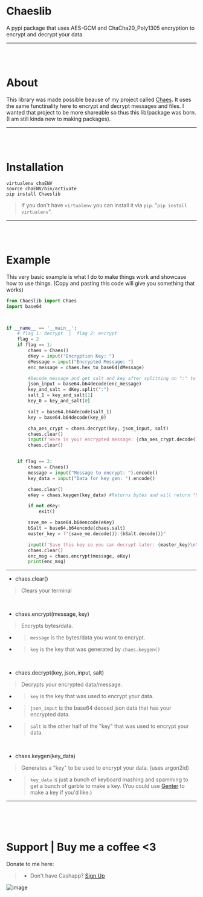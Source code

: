 # Chaeslib
A pypi package that uses AES-GCM and ChaCha20_Poly1305 encryption to encrypt and decrypt your data.
__ __

<br>
<br>

# About
This library was made possible beause of my project called [Chaes](https://github.com/therealOri/Chaes). It uses the same functinality here to encrypt and decrypt messages and files. I wanted that project to be more shareable so thus this lib/package was born. (I am still kinda new to making packages).
__ __


<br>
<br>

# Installation
```
virtualenv chaENV
source chaENV/bin/activate
pip install Chaeslib
```
> If you don't have `virtualenv` you can install it via `pip`. "`pip install virtualenv`".
__ __

<br>
<br>

# Example
This very basic example is what I do to make things work and showcase how to use things. (Copy and pasting this code will give you something that works)
```python
from Chaeslib import Chaes
import base64



if __name__ == '__main__':
    # flag 1: decrypt  |  flag 2: encrypt
    flag = 2
    if flag == 1:
        chaes = Chaes()
        dKey = input("Encryption Key: ")
        dMessage = input("Encrypted Message: ")
        enc_message = chaes.hex_to_base64(dMessage)

        #Decode message and get salt and key after splitting on ":" to make a list.
        json_input = base64.b64decode(enc_message)
        key_and_salt = dKey.split(":")
        salt_1 = key_and_salt[1]
        key_0 = key_and_salt[0]

        salt = base64.b64decode(salt_1)
        key = base64.b64decode(key_0)

        cha_aes_crypt = chaes.decrypt(key, json_input, salt)
        chaes.clear()
        input(f'Here is your encrypted message: {cha_aes_crypt.decode()}\n\nPress "enter" to contine...')
        chaes.clear()


    if flag == 2:
        chaes = Chaes()
        message = input("Message to encrypt: ").encode()
        key_data = input("Data for key gen: ").encode()

        chaes.clear()
        eKey = chaes.keygen(key_data) #Returns bytes and will return "None" if what's provided is less than 100 characters.

        if not eKey:
            exit()

        save_me = base64.b64encode(eKey)
        bSalt = base64.b64encode(chaes.salt)
        master_key = f"{save_me.decode()}:{bSalt.decode()}"

        input(f'Save this key so you can decrypt later: {master_key}\n\nPress "enter" to contine...')
        chaes.clear()
        enc_msg = chaes.encrypt(message, eKey)
        print(enc_msg)

```
__ __

- chaes.clear()
> Clears your terminal

<br>

- chaes.encrypt(message, key)
> Encrypts bytes/data.

- > `message` is the bytes/data you want to encrypt.
- > `key` is the key that was generated by `chaes.keygen()`


<br>

- chaes.decrypt(key, json_input, salt)
> Decrypts your encrypted data/message.

- > `key` is the key that was used to encrypt your data.
- > `json_input` is the base64 decoed json data that has your encrypted data.
- > `salt` is the other half of the "key" that was used to encrypt your data.

<br>

- chaes.keygen(key_data)
> Generates a "key" to be used to encrypt your data. (uses argon2id)

- > `key_data` is just a bunch of keyboard mashing and spamming to get a bunch of garble to make a key. (You could use [Genter](https://github.com/therealOri/Genter) to make a key if you'd like.)
__ __

<br />
<br />
<br />


# Support  |  Buy me a coffee <3
Donate to me here:
> - Don't have Cashapp? [Sign Up](https://cash.app/app/TKWGCRT)

![image](https://user-images.githubusercontent.com/45724082/158000721-33c00c3e-68bb-4ee3-a2ae-aefa549cfb33.png)



